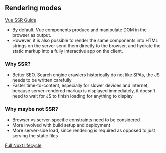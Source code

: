 ## Rendering modes

[Vue SSR Guide](https://ssr.vuejs.org/)

- By default, Vue components produce and manipulate DOM in the browser as output.
- However, it is also possible to render the same components into HTML strings on the server
send them directly to the browser, and hydrate the static markup into a fully interactive app
on the client.

### Why SSR?
- Better SEO. Search engine crawlers historically do not like SPAs, the JS needs to be
written carefully
- Faster time-to-content, especially for slower devices and internet, because
server-rendered markup is displayed immediately, it doesn't need to wait
for JS to finish loading for anything to display

### Why maybe not SSR?
- Browser vs server-specific constraints need to be considered
- More involved with build setup and deployment
- More server-side load, since rendering is required as opposed to just
serving the static files

[Full Nuxt lifecycle](https://nuxtjs.org/docs/concepts/nuxt-lifecycle)